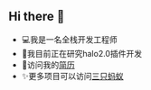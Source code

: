 ## Hi there 👋

- 💻我是一名全栈开发工程师
- 🔭我目前正在研究halo2.0插件开发
- 💼访问我的[简历](https://chengzequn.github.io/)
- ✨更多项目可以访问[三只蚂蚁](https://github.com/three-ant)
